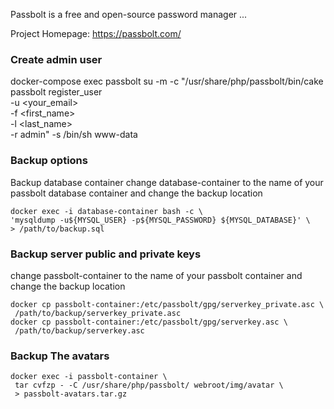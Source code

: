 
Passbolt is a free and open-source password manager ...

Project Homepage: https://passbolt.com/


### Create admin user

docker-compose exec passbolt su -m -c "/usr/share/php/passbolt/bin/cake \
                                passbolt register_user \
                                -u <your_email> \
                                -f <first_name> \
                                -l <last_name>\
                                -r admin" -s /bin/sh www-data

### Backup options

Backup database container
change database-container to the name of your passbolt database container
and change the backup location

   ```
docker exec -i database-container bash -c \
  'mysqldump -u${MYSQL_USER} -p${MYSQL_PASSWORD} ${MYSQL_DATABASE}' \
  > /path/to/backup.sql
```

### Backup server public and private keys
change passbolt-container to the name of your passbolt container
and change the backup location

   ```
docker cp passbolt-container:/etc/passbolt/gpg/serverkey_private.asc \
    /path/to/backup/serverkey_private.asc
docker cp passbolt-container:/etc/passbolt/gpg/serverkey.asc \
    /path/to/backup/serverkey.asc
```

### Backup The avatars

   ```
docker exec -i passbolt-container \
    tar cvfzp - -C /usr/share/php/passbolt/ webroot/img/avatar \
    > passbolt-avatars.tar.gz
```

